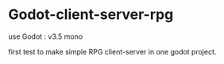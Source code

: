 # Godot-client-server-rpg

use Godot : v3.5 mono


first test to make simple RPG client-server in one godot project.